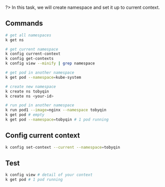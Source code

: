 ?> In this task, we will create namespace and set it up to current context.

## Commands

```bash
# get all namespaces
k get ns

# get current namespace
k config current-context
k config get-contexts 
k config view --minify | grep namespace

# get pod in another namespace
k get pod --namespace=kube-system

# create new namespace
k create ns tobyqin
k create ns <your-id>

# run pod in another namespace
k run pod1 --image=nginx --namespace tobyqin
k get pod # empty
k get pod --namespace=tobyqin # 1 pod running
```

## Config current context

```bash
k config set-context --current --namespace=tobyqin
```

## Test

```bash
k config view # detail of your context
k get pod # 1 pod running
```
